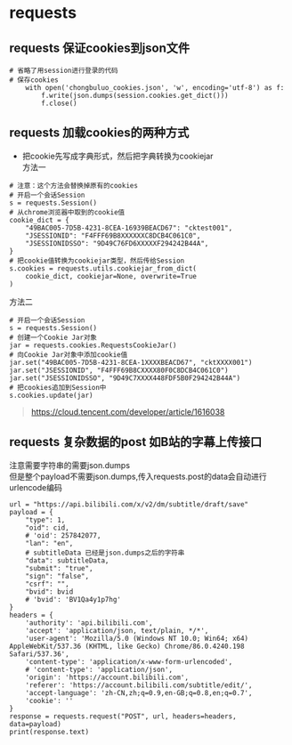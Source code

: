 # requests

## requests 保证cookies到json文件
```
# 省略了用session进行登录的代码
# 保存cookies
    with open('chongbuluo_cookies.json', 'w', encoding='utf-8') as f:
        f.write(json.dumps(session.cookies.get_dict()))
        f.close()
```

## requests 加载cookies的两种方式
- 把cookie先写成字典形式，然后把字典转换为cookiejar  
方法一  
```
# 注意：这个方法会替换掉原有的cookies
# 开启一个会话Session
s = requests.Session()
# 从chrome浏览器中取到的cookie值
cookie_dict = {
    "49BAC005-7D5B-4231-8CEA-16939BEACD67": "cktest001",
    "JSESSIONID": "F4FFF69B8XXXXXXC8DCB4C061C0",
    "JSESSIONIDSSO": "9D49C76FD6XXXXXF294242B44A",
}
# 把cookie值转换为cookiejar类型，然后传给Session
s.cookies = requests.utils.cookiejar_from_dict(
    cookie_dict, cookiejar=None, overwrite=True
)
```
方法二  
```
# 开启一个会话Session
s = requests.Session()
# 创建一个Cookie Jar对象
jar = requests.cookies.RequestsCookieJar()
# 向Cookie Jar对象中添加cookie值
jar.set("49BAC005-7D5B-4231-8CEA-1XXXXBEACD67", "cktXXXX001")
jar.set("JSESSIONID", "F4FFF69B8CXXXX80F0C8DCB4C061C0")
jar.set("JSESSIONIDSSO", "9D49C7XXXX448FDF5B0F294242B44A")
# 把cookies追加到Session中
s.cookies.update(jar)
```


> https://cloud.tencent.com/developer/article/1616038


## requests 复杂数据的post 如B站的字幕上传接口  
注意需要字符串的需要json.dumps  
但是整个payload不需要json.dumps,传入requests.post的data会自动进行urlencode编码
```
url = "https://api.bilibili.com/x/v2/dm/subtitle/draft/save"
payload = {
    "type": 1,
    "oid": cid,
    # 'oid': 257842077,
    "lan": "en",
    # subtitleData 已经是json.dumps之后的字符串
    "data": subtitleData,
    "submit": "true",
    "sign": "false",
    "csrf": "",
    "bvid": bvid
    # 'bvid': 'BV1Qa4y1p7hg'
}
headers = {
    'authority': 'api.bilibili.com',
    'accept': 'application/json, text/plain, */*',
    'user-agent': 'Mozilla/5.0 (Windows NT 10.0; Win64; x64) AppleWebKit/537.36 (KHTML, like Gecko) Chrome/86.0.4240.198 Safari/537.36',
    'content-type': 'application/x-www-form-urlencoded',
    # 'content-type': 'application/json',
    'origin': 'https://account.bilibili.com',
    'referer': 'https://account.bilibili.com/subtitle/edit/',
    'accept-language': 'zh-CN,zh;q=0.9,en-GB;q=0.8,en;q=0.7',
    'cookie': ''
}
response = requests.request("POST", url, headers=headers, data=payload)
print(response.text)
```

